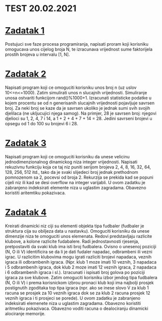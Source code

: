 # TEST 20.02.2021

# [Zadatak 1](https://github.com/Siocic/Programiranje-I/blob/main/Test/2021-02-20/Zadatak%201.cpp)

Postujuci sve faze procesa programiranja, napisati proram koji korisniku omogucava unos cijelog broja N, te izracunava vrijednost sume faktorijela prostih brojeva u intervalu [1, N].

# [Zadatak 2](https://github.com/Siocic/Programiranje-I/blob/main/Test/2021-02-20/Zadatak%202.cpp)
Napisati program koji ce omoguciti korisniku unos broj n (uz uslov 10<=n<=1000). Zatim simulirati unos n slucajnih vrijednosti. Simuliranje unosa ostvariti funkcijom rand()%1000+1. Izracunati statisticke podatke u kojem procentu se od n generisanih slucajnih vrijednosti pojavljuje savrsen broj. Za neki broj se kaze da je savrsen ukoliko je jednak sumi svih svojih djelilaca (ne ukljucujici njega samog). Na primjer, 28 je savrsen broj: njegovi djelioci su 1, 2, 4, 7 i 14, a 1 + 2 + 4 + 7 + 14 = 28. Jedini savrseni brojevi u opsegu od 1 do 100 su brojevi 6 i 28.

# [Zadatak 3](https://github.com/Siocic/Programiranje-I/blob/main/Test/2021-02-20/Zadatak%203.cpp)
Napisati program koji ce omoguciti korisniku da unese velicinu jednodimenzionalnog dinamickog niza integer vrijednosti. Napisati rekuzivnu funkciju koja ce taj niz puniti serijom brojeva 2, 4, 8, 16, 32, 64, 128, 256, 512 itd., tako da je svaki slijedeci broj jednak prethodnom pomnozenom sa 2, pocevsi od broja 2. Rekurzija se prekida kad se popuni cijeli niz ili kad se desi overflow na integer varijabli. U ovom zadatku je zabranjeno indeksirati elemente niza u uglastim zagradama. Obavezno koristiti aritemtiku pokazivaca.

# [Zadatak 4](https://github.com/Siocic/Programiranje-I/blob/main/Test/2021-02-20/Zadatak%204.cpp)
Kreirati dinamicki niz ciji su elementi objekta tipa fudbaler (fudbaler je struktura cija su obiljeza data u nastavku). Omoguciti korisniku da unese dimenzije niza te omoguciti unos elemenata. Redovi predstavljaju razlicite klubove, a kolone razlicite fudabalere. Radi jednostavnosti rjesenja, pretpostaviti da svaki klub ima isti broj fudbalera. Ovisno o unesenoj poziciji (N, O ili V) identificira se da li je dati fudaler napadac, odbrambeni ili vezni igrac. U razlicitim klubovima mogu igrati razliciti brojevi napadaca, veznih igraca ili odbrambenih igraca. (Npr. klub 1 moze imati 10 veznih, 3 napadaca i 5 odbrambenih igraca, dok klub 2 moze imati 12 veznih igraca, 2 napadaca i 6 odbrambenih igraca i sl.). Izracunati i ispisati broj golova po poziciji igraca za sve klubove. Zatim omoguciti korisniku izbor jendog tipa fudbalera (N, O ili V) i prema korisnickom izbrou pronaci klub koji ima najbolji prosjek postignutih zgoditaka top tipa igraca (npr. ako se inese slovo V za klub 1 racuna se prosjek za 10 veznih igraca dok se za klub 2 racuna prosjek 12 veznih igraca i ti prosjeci se porede). U ovom zadatku je zabranjeno indeksirati elemenete niza u uglastim zagradama. Obavezno koristiti aritmetiku pokazivaca. Obavezno voditi racuna o dealociranju dinamicki alociranje memorije.
